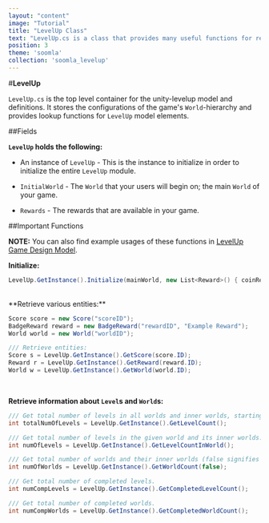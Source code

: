 ```yaml
---
layout: "content"
image: "Tutorial"
title: "LevelUp Class"
text: "LevelUp.cs is a class that provides many useful functions for retrieving different LevelUp entities and information about them."
position: 3
theme: 'soomla'
collection: 'soomla_levelup'
---
```


#**LevelUp**

`LevelUp.cs` is the top level container for the unity-levelup model and definitions. It stores the configurations of the game's `World`-hierarchy and provides lookup functions for `LevelUp` model elements.


##Fields

**`LevelUp` holds the following:**

- An instance of `LevelUp` - This is the instance to initialize in order to initialize the entire `LevelUp` module.

- `InitialWorld` - The `World` that your users will begin on; the main `World` of your game.

- `Rewards` - The rewards that are available in your game.

##Important Functions

**NOTE:** You can also find example usages of these functions in [LevelUp Game Design Model](TODO).

**Initialize:**

``` cs
LevelUp.GetInstance().Initialize(mainWorld, new List<Reward>() { coinReward, bombReward });
```

<br>
**Retrieve various entities:**

``` cs
Score score = new Score("scoreID");
BadgeReward reward = new BadgeReward("rewardID", "Example Reward");
World world = new World("worldID");

/// Retrieve entities:
Score s = LevelUp.GetInstance().GetScore(score.ID);
Reward r = LevelUp.GetInstance().GetReward(reward.ID);
World w = LevelUp.GetInstance().GetWorld(world.ID);
```

<br>

**Retrieve information about `Level`s and `World`s:**

``` cs
/// Get total number of levels in all worlds and inner worlds, starting with the InitialWorld.
int totalNumOfLevels = LevelUp.GetInstance().GetLevelCount();

/// Get total number of levels in the given world and its inner worlds.
int numOfLevels = LevelUp.GetInstance().GetLevelCountInWorld();

/// Get total number of worlds and their inner worlds (false signifies not to count their levels).
int numOfWorlds = LevelUp.GetInstance().GetWorldCount(false);

/// Get total number of completed levels.
int numCompLevels = LevelUp.GetInstance().GetCompletedLevelCount();

/// Get total number of completed worlds.
int numCompWorlds = LevelUp.GetInstance().GetCompletedWorldCount();
```
